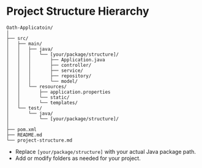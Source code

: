# Project Structure Hierarchy

```
Oath-Applicatoin/
│
├── src/
│   ├── main/
│   │   ├── java/
│   │   │   └── [your/package/structure]/
│   │   │       ├── Application.java
│   │   │       ├── controller/
│   │   │       ├── service/
│   │   │       ├── repository/
│   │   │       └── model/
│   │   └── resources/
│   │       ├── application.properties
│   │       └── static/
│   │       └── templates/
│   └── test/
│       └── java/
│           └── [your/package/structure]/
│
├── pom.xml
├── README.md
└── project-structure.md
```
- Replace `[your/package/structure]` with your actual Java package path.
- Add or modify folders as needed for your project.
